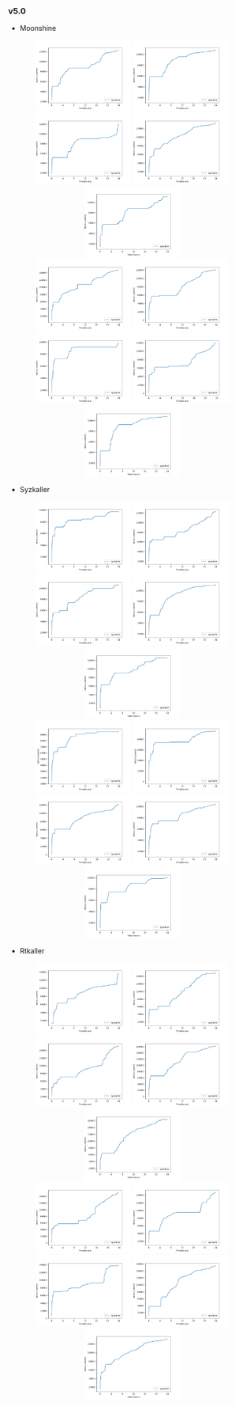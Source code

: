 

### v5.0
- Moonshine
<div align="center">
  <img src="https://github.com/Rtkaller/Rtkaller/blob/main/experiments/v5.0/v5.0-ms/v5.0-ms-1.png" height="145px" alt="图片说明" >
  <img src="https://github.com/Rtkaller/Rtkaller/blob/main/experiments/v5.0/v5.0-ms/v5.0-ms-2.png" height="145px" alt="图片说明" >
  <img src="https://github.com/Rtkaller/Rtkaller/blob/main/experiments/v5.0/v5.0-ms/v5.0-ms-3.png" height="145px" alt="图片说明" >
  <img src="https://github.com/Rtkaller/Rtkaller/blob/main/experiments/v5.0/v5.0-ms/v5.0-ms-4.png" height="145px" alt="图片说明" >
  <img src="https://github.com/Rtkaller/Rtkaller/blob/main/experiments/v5.0/v5.0-ms/v5.0-ms-5.png" height="145px" alt="图片说明" > 
</div>
<div align="center">
  <img src="https://github.com/Rtkaller/Rtkaller/blob/main/experiments/v5.0/v5.0-ms/v5.0-ms-6.png" height="145px" alt="图片说明" >
  <img src="https://github.com/Rtkaller/Rtkaller/blob/main/experiments/v5.0/v5.0-ms/v5.0-ms-7.png" height="145px" alt="图片说明" >
  <img src="https://github.com/Rtkaller/Rtkaller/blob/main/experiments/v5.0/v5.0-ms/v5.0-ms-8.png" height="145px" alt="图片说明" >
  <img src="https://github.com/Rtkaller/Rtkaller/blob/main/experiments/v5.0/v5.0-ms/v5.0-ms-9.png" height="145px" alt="图片说明" >
  <img src="https://github.com/Rtkaller/Rtkaller/blob/main/experiments/v5.0/v5.0-ms/v5.0-ms-10.png" height="145px" alt="图片说明" > 
</div>

- Syzkaller
<div align="center">
  <img src="https://github.com/Rtkaller/Rtkaller/blob/main/experiments/v5.0/v5.0-syz/v5.0-syz-1.png" height="145px" alt="图片说明" >
  <img src="https://github.com/Rtkaller/Rtkaller/blob/main/experiments/v5.0/v5.0-syz/v5.0-syz-2.png" height="145px" alt="图片说明" >
  <img src="https://github.com/Rtkaller/Rtkaller/blob/main/experiments/v5.0/v5.0-syz/v5.0-syz-3.png" height="145px" alt="图片说明" >
  <img src="https://github.com/Rtkaller/Rtkaller/blob/main/experiments/v5.0/v5.0-syz/v5.0-syz-4.png" height="145px" alt="图片说明" >
  <img src="https://github.com/Rtkaller/Rtkaller/blob/main/experiments/v5.0/v5.0-syz/v5.0-syz-5.png" height="145px" alt="图片说明" > 
</div>
<div align="center">
  <img src="https://github.com/Rtkaller/Rtkaller/blob/main/experiments/v5.0/v5.0-syz/v5.0-syz-6.png" height="145px" alt="图片说明" >
  <img src="https://github.com/Rtkaller/Rtkaller/blob/main/experiments/v5.0/v5.0-syz/v5.0-syz-7.png" height="145px" alt="图片说明" >
  <img src="https://github.com/Rtkaller/Rtkaller/blob/main/experiments/v5.0/v5.0-syz/v5.0-syz-8.png" height="145px" alt="图片说明" >
  <img src="https://github.com/Rtkaller/Rtkaller/blob/main/experiments/v5.0/v5.0-syz/v5.0-syz-9.png" height="145px" alt="图片说明" >
  <img src="https://github.com/Rtkaller/Rtkaller/blob/main/experiments/v5.0/v5.0-syz/v5.0-syz-10.png" height="145px" alt="图片说明" > 
</div>

- Rtkaller
<div align="center">
  <img src="https://github.com/Rtkaller/Rtkaller/blob/main/experiments/v5.0/v5.0-rt/v5.0-rt-1.png" height="145px" alt="图片说明" >
  <img src="https://github.com/Rtkaller/Rtkaller/blob/main/experiments/v5.0/v5.0-rt/v5.0-rt-2.png" height="145px" alt="图片说明" >
  <img src="https://github.com/Rtkaller/Rtkaller/blob/main/experiments/v5.0/v5.0-rt/v5.0-rt-3.png" height="145px" alt="图片说明" >
  <img src="https://github.com/Rtkaller/Rtkaller/blob/main/experiments/v5.0/v5.0-rt/v5.0-rt-4.png" height="145px" alt="图片说明" >
  <img src="https://github.com/Rtkaller/Rtkaller/blob/main/experiments/v5.0/v5.0-rt/v5.0-rt-5.png" height="145px" alt="图片说明" > 
</div>
<div align="center">
  <img src="https://github.com/Rtkaller/Rtkaller/blob/main/experiments/v5.0/v5.0-rt/v5.0-rt-6.png" height="145px" alt="图片说明" >
  <img src="https://github.com/Rtkaller/Rtkaller/blob/main/experiments/v5.0/v5.0-rt/v5.0-rt-7.png" height="145px" alt="图片说明" >
  <img src="https://github.com/Rtkaller/Rtkaller/blob/main/experiments/v5.0/v5.0-rt/v5.0-rt-8.png" height="145px" alt="图片说明" >
  <img src="https://github.com/Rtkaller/Rtkaller/blob/main/experiments/v5.0/v5.0-rt/v5.0-rt-9.png" height="145px" alt="图片说明" >
  <img src="https://github.com/Rtkaller/Rtkaller/blob/main/experiments/v5.0/v5.0-rt/v5.0-rt-10.png" height="145px" alt="图片说明" > 
</div>
